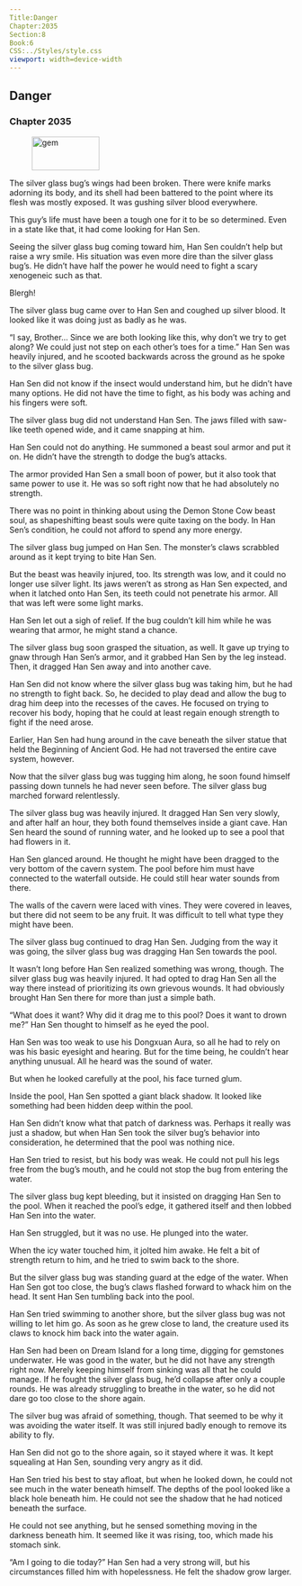 ```yaml
---
Title:Danger 
Chapter:2035 
Section:8 
Book:6 
CSS:../Styles/style.css 
viewport: width=device-width
---
```

  
## Danger
### Chapter 2035
  
<figure>
	<img src="../Images/gem.gif" alt="gem" id="gem" width="120" height="60" />
</figure>
  

  
The silver glass bug’s wings had been broken. There were knife marks adorning its body, and its shell had been battered to the point where its flesh was mostly exposed. It was gushing silver blood everywhere.

This guy’s life must have been a tough one for it to be so determined. Even in a state like that, it had come looking for Han Sen.

Seeing the silver glass bug coming toward him, Han Sen couldn’t help but raise a wry smile. His situation was even more dire than the silver glass bug’s. He didn’t have half the power he would need to fight a scary xenogeneic such as that.

Blergh!

The silver glass bug came over to Han Sen and coughed up silver blood. It looked like it was doing just as badly as he was.

“I say, Brother… Since we are both looking like this, why don’t we try to get along? We could just not step on each other’s toes for a time.” Han Sen was heavily injured, and he scooted backwards across the ground as he spoke to the silver glass bug.

Han Sen did not know if the insect would understand him, but he didn’t have many options. He did not have the time to fight, as his body was aching and his fingers were soft.

The silver glass bug did not understand Han Sen. The jaws filled with saw-like teeth opened wide, and it came snapping at him.

Han Sen could not do anything. He summoned a beast soul armor and put it on. He didn’t have the strength to dodge the bug’s attacks.

The armor provided Han Sen a small boon of power, but it also took that same power to use it. He was so soft right now that he had absolutely no strength.

There was no point in thinking about using the Demon Stone Cow beast soul, as shapeshifting beast souls were quite taxing on the body. In Han Sen’s condition, he could not afford to spend any more energy.

The silver glass bug jumped on Han Sen. The monster’s claws scrabbled around as it kept trying to bite Han Sen.

But the beast was heavily injured, too. Its strength was low, and it could no longer use silver light. Its jaws weren’t as strong as Han Sen expected, and when it latched onto Han Sen, its teeth could not penetrate his armor. All that was left were some light marks.

Han Sen let out a sigh of relief. If the bug couldn’t kill him while he was wearing that armor, he might stand a chance.

The silver glass bug soon grasped the situation, as well. It gave up trying to gnaw through Han Sen’s armor, and it grabbed Han Sen by the leg instead. Then, it dragged Han Sen away and into another cave.

Han Sen did not know where the silver glass bug was taking him, but he had no strength to fight back. So, he decided to play dead and allow the bug to drag him deep into the recesses of the caves. He focused on trying to recover his body, hoping that he could at least regain enough strength to fight if the need arose.

Earlier, Han Sen had hung around in the cave beneath the silver statue that held the Beginning of Ancient God. He had not traversed the entire cave system, however.

Now that the silver glass bug was tugging him along, he soon found himself passing down tunnels he had never seen before. The silver glass bug marched forward relentlessly.

The silver glass bug was heavily injured. It dragged Han Sen very slowly, and after half an hour, they both found themselves inside a giant cave. Han Sen heard the sound of running water, and he looked up to see a pool that had flowers in it.

Han Sen glanced around. He thought he might have been dragged to the very bottom of the cavern system. The pool before him must have connected to the waterfall outside. He could still hear water sounds from there.

The walls of the cavern were laced with vines. They were covered in leaves, but there did not seem to be any fruit. It was difficult to tell what type they might have been.

The silver glass bug continued to drag Han Sen. Judging from the way it was going, the silver glass bug was dragging Han Sen towards the pool.

It wasn’t long before Han Sen realized something was wrong, though. The silver glass bug was heavily injured. It had opted to drag Han Sen all the way there instead of prioritizing its own grievous wounds. It had obviously brought Han Sen there for more than just a simple bath.

“What does it want? Why did it drag me to this pool? Does it want to drown me?” Han Sen thought to himself as he eyed the pool.

Han Sen was too weak to use his Dongxuan Aura, so all he had to rely on was his basic eyesight and hearing. But for the time being, he couldn’t hear anything unusual. All he heard was the sound of water.

But when he looked carefully at the pool, his face turned glum.

Inside the pool, Han Sen spotted a giant black shadow. It looked like something had been hidden deep within the pool.

Han Sen didn’t know what that patch of darkness was. Perhaps it really was just a shadow, but when Han Sen took the silver bug’s behavior into consideration, he determined that the pool was nothing nice.

Han Sen tried to resist, but his body was weak. He could not pull his legs free from the bug’s mouth, and he could not stop the bug from entering the water.

The silver glass bug kept bleeding, but it insisted on dragging Han Sen to the pool. When it reached the pool’s edge, it gathered itself and then lobbed Han Sen into the water.

Han Sen struggled, but it was no use. He plunged into the water.

When the icy water touched him, it jolted him awake. He felt a bit of strength return to him, and he tried to swim back to the shore.

But the silver glass bug was standing guard at the edge of the water. When Han Sen got too close, the bug’s claws flashed forward to whack him on the head. It sent Han Sen tumbling back into the pool.

Han Sen tried swimming to another shore, but the silver glass bug was not willing to let him go. As soon as he grew close to land, the creature used its claws to knock him back into the water again.

Han Sen had been on Dream Island for a long time, digging for gemstones underwater. He was good in the water, but he did not have any strength right now. Merely keeping himself from sinking was all that he could manage. If he fought the silver glass bug, he’d collapse after only a couple rounds. He was already struggling to breathe in the water, so he did not dare go too close to the shore again.

The silver bug was afraid of something, though. That seemed to be why it was avoiding the water itself. It was still injured badly enough to remove its ability to fly.

Han Sen did not go to the shore again, so it stayed where it was. It kept squealing at Han Sen, sounding very angry as it did.

Han Sen tried his best to stay afloat, but when he looked down, he could not see much in the water beneath himself. The depths of the pool looked like a black hole beneath him. He could not see the shadow that he had noticed beneath the surface.

He could not see anything, but he sensed something moving in the darkness beneath him. It seemed like it was rising, too, which made his stomach sink.

“Am I going to die today?” Han Sen had a very strong will, but his circumstances filled him with hopelessness. He felt the shadow grow larger.